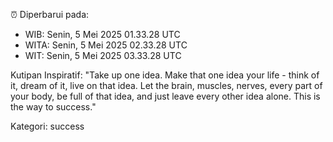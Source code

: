 ⏰ Diperbarui pada:
- WIB: Senin, 5 Mei 2025 01.33.28 UTC
- WITA: Senin, 5 Mei 2025 02.33.28 UTC
- WIT: Senin, 5 Mei 2025 03.33.28 UTC

Kutipan Inspiratif:
"Take up one idea. Make that one idea your life - think of it, dream of it, live on that idea. Let the brain, muscles, nerves, every part of your body, be full of that idea, and just leave every other idea alone. This is the way to success."


Kategori: success

